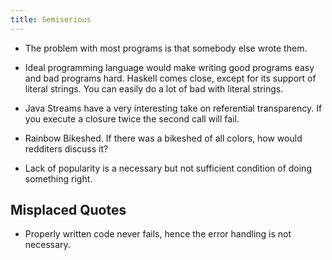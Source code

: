 ```yaml
---
title: Semiserious
---
```


* The problem with most programs is that somebody else wrote them.

* Ideal programming language would make writing good programs easy and bad programs hard.
  Haskell comes close, except for its support of literal strings.  You can easily do a lot of bad with literal strings.

* Java Streams have a very interesting take on referential transparency. 
  If you execute a closure twice the second call will fail.

* Rainbow Bikeshed.  If there was a bikeshed of all colors, how would redditers discuss it?   

* Lack of popularity is a necessary but not sufficient condition of doing something right. 


## Misplaced Quotes

* Properly written code never fails, hence the error handling is not necessary.
